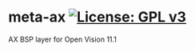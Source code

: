 meta-ax [![License: GPL v3](https://img.shields.io/badge/License-GPLv3-blue.svg)](https://www.gnu.org/licenses/gpl-3.0)
=======
AX BSP layer for Open Vision 11.1
